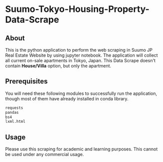# Suumo-Tokyo-Housing-Property-Data-Scrape


## About
This is the python application to perform the web scraping in Suumo JP Real Estate Website by using jupyter notebook. The application will collect all current on-sale apartments in Tokyo, Japan. This Data Scrape doesn't contain **House/Villa** option, but only the apartment.


## Prerequisites
You will need these following modules to successfully run the application, though most of them have already installed in conda library.

```sh
requests
pandas
bs4
lxml.html
```

## Usage
Please use this scraping for academic and learning purposes. This cannot be used under any commercial usage.
